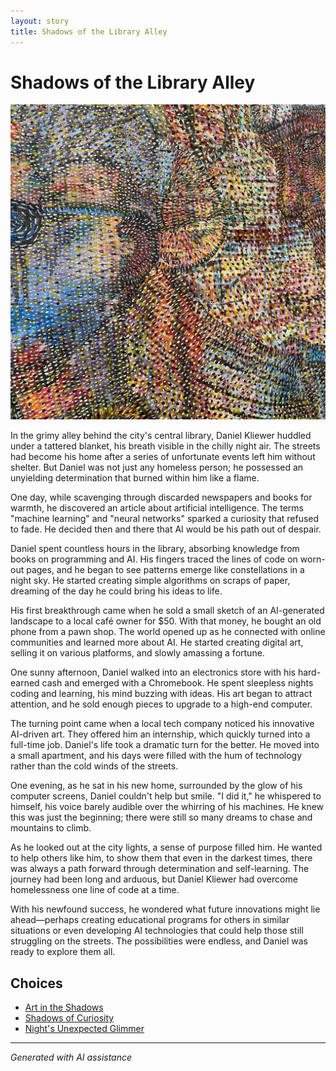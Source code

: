 ```yaml
---
layout: story
title: Shadows of the Library Alley
---
```


# Shadows of the Library Alley

![Shadows of the Library Alley](/input_images/77082571-3717-4590-9131-5212AB1ACCAA.jpg)

In the grimy alley behind the city's central library, Daniel Kliewer huddled under a tattered blanket, his breath visible in the chilly night air. The streets had become his home after a series of unfortunate events left him without shelter. But Daniel was not just any homeless person; he possessed an unyielding determination that burned within him like a flame.

One day, while scavenging through discarded newspapers and books for warmth, he discovered an article about artificial intelligence. The terms "machine learning" and "neural networks" sparked a curiosity that refused to fade. He decided then and there that AI would be his path out of despair.

Daniel spent countless hours in the library, absorbing knowledge from books on programming and AI. His fingers traced the lines of code on worn-out pages, and he began to see patterns emerge like constellations in a night sky. He started creating simple algorithms on scraps of paper, dreaming of the day he could bring his ideas to life.

His first breakthrough came when he sold a small sketch of an AI-generated landscape to a local café owner for $50. With that money, he bought an old phone from a pawn shop. The world opened up as he connected with online communities and learned more about AI. He started creating digital art, selling it on various platforms, and slowly amassing a fortune.

One sunny afternoon, Daniel walked into an electronics store with his hard-earned cash and emerged with a Chromebook. He spent sleepless nights coding and learning, his mind buzzing with ideas. His art began to attract attention, and he sold enough pieces to upgrade to a high-end computer.

The turning point came when a local tech company noticed his innovative AI-driven art. They offered him an internship, which quickly turned into a full-time job. Daniel's life took a dramatic turn for the better. He moved into a small apartment, and his days were filled with the hum of technology rather than the cold winds of the streets.

One evening, as he sat in his new home, surrounded by the glow of his computer screens, Daniel couldn't help but smile. "I did it," he whispered to himself, his voice barely audible over the whirring of his machines. He knew this was just the beginning; there were still so many dreams to chase and mountains to climb.

As he looked out at the city lights, a sense of purpose filled him. He wanted to help others like him, to show them that even in the darkest times, there was always a path forward through determination and self-learning. The journey had been long and arduous, but Daniel Kliewer had overcome homelessness one line of code at a time.

With his newfound success, he wondered what future innovations might lie ahead—perhaps creating educational programs for others in similar situations or even developing AI technologies that could help those still struggling on the streets. The possibilities were endless, and Daniel was ready to explore them all.


## Choices

* [Art in the Shadows](/_stories/20221113_162309)
* [Shadows of Curiosity](/_stories/20221012_145451)
* [Night's Unexpected Glimmer](/_stories/20221010_145455)


---
*Generated with AI assistance*
